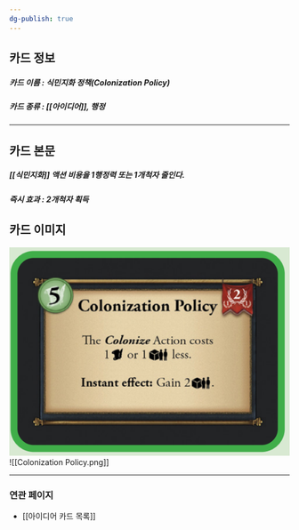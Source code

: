 ```yaml
---
dg-publish: true
---
```

## 카드 정보
##### 카드 이름 : 식민지화 정책(Colonization Policy)
##### 카드 종류 : [[아이디어]], 행정
---
## 카드 본문
##### [[식민지화]] 액션 비용을 1행정력 또는 1개척자 줄인다.
##### *즉시 효과* : 2개척자 획득

## 카드 이미지
<img src="\Assets\Colonization Policy.png"/>
![[Colonization Policy.png]]

--- 

### 연관 페이지
- [[아이디어 카드 목록]]
